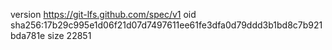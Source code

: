 version https://git-lfs.github.com/spec/v1
oid sha256:17b29c995e1d06f21d07d7497611ee61fe3dfa0d79ddd3b1bd8c7b921bda781e
size 22851
